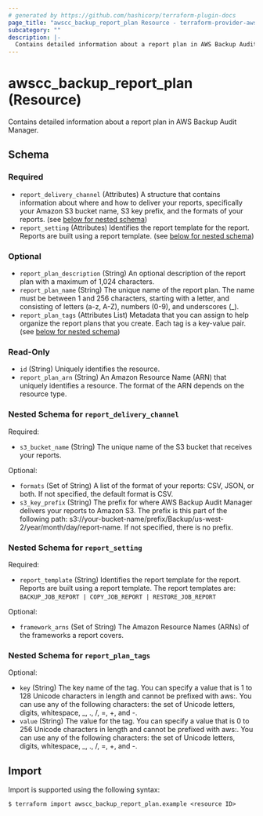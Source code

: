 ```yaml
---
# generated by https://github.com/hashicorp/terraform-plugin-docs
page_title: "awscc_backup_report_plan Resource - terraform-provider-awscc"
subcategory: ""
description: |-
  Contains detailed information about a report plan in AWS Backup Audit Manager.
---
```


# awscc_backup_report_plan (Resource)

Contains detailed information about a report plan in AWS Backup Audit Manager.



<!-- schema generated by tfplugindocs -->
## Schema

### Required

- `report_delivery_channel` (Attributes) A structure that contains information about where and how to deliver your reports, specifically your Amazon S3 bucket name, S3 key prefix, and the formats of your reports. (see [below for nested schema](#nestedatt--report_delivery_channel))
- `report_setting` (Attributes) Identifies the report template for the report. Reports are built using a report template. (see [below for nested schema](#nestedatt--report_setting))

### Optional

- `report_plan_description` (String) An optional description of the report plan with a maximum of 1,024 characters.
- `report_plan_name` (String) The unique name of the report plan. The name must be between 1 and 256 characters, starting with a letter, and consisting of letters (a-z, A-Z), numbers (0-9), and underscores (_).
- `report_plan_tags` (Attributes List) Metadata that you can assign to help organize the report plans that you create. Each tag is a key-value pair. (see [below for nested schema](#nestedatt--report_plan_tags))

### Read-Only

- `id` (String) Uniquely identifies the resource.
- `report_plan_arn` (String) An Amazon Resource Name (ARN) that uniquely identifies a resource. The format of the ARN depends on the resource type.

<a id="nestedatt--report_delivery_channel"></a>
### Nested Schema for `report_delivery_channel`

Required:

- `s3_bucket_name` (String) The unique name of the S3 bucket that receives your reports.

Optional:

- `formats` (Set of String) A list of the format of your reports: CSV, JSON, or both. If not specified, the default format is CSV.
- `s3_key_prefix` (String) The prefix for where AWS Backup Audit Manager delivers your reports to Amazon S3. The prefix is this part of the following path: s3://your-bucket-name/prefix/Backup/us-west-2/year/month/day/report-name. If not specified, there is no prefix.


<a id="nestedatt--report_setting"></a>
### Nested Schema for `report_setting`

Required:

- `report_template` (String) Identifies the report template for the report. Reports are built using a report template. The report templates are: `BACKUP_JOB_REPORT | COPY_JOB_REPORT | RESTORE_JOB_REPORT`

Optional:

- `framework_arns` (Set of String) The Amazon Resource Names (ARNs) of the frameworks a report covers.


<a id="nestedatt--report_plan_tags"></a>
### Nested Schema for `report_plan_tags`

Optional:

- `key` (String) The key name of the tag. You can specify a value that is 1 to 128 Unicode characters in length and cannot be prefixed with aws:. You can use any of the following characters: the set of Unicode letters, digits, whitespace, _, ., /, =, +, and -.
- `value` (String) The value for the tag. You can specify a value that is 0 to 256 Unicode characters in length and cannot be prefixed with aws:. You can use any of the following characters: the set of Unicode letters, digits, whitespace, _, ., /, =, +, and -.

## Import

Import is supported using the following syntax:

```shell
$ terraform import awscc_backup_report_plan.example <resource ID>
```
